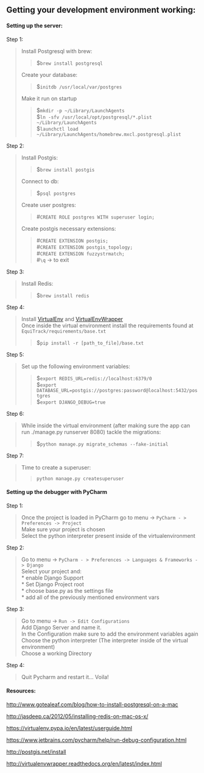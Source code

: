 <h2 id="getting-your-development-environment-working">Getting your development environment working:</h2>



<h4 id="setting-up-the-server">Setting up the server:</h4>

<p>Step 1: </p>

<blockquote>
  <p>Install Postgresql with brew:</p>
  
  <blockquote>
    <p>$<code>brew install postgresql</code></p>
  </blockquote>
  
  <p>Create your database:</p>
  
  <blockquote>
    <p>$<code>initdb /usr/local/var/postgres</code></p>
  </blockquote>
  
  <p>Make it run on startup</p>
  
  <blockquote>
    <p>$<code>mkdir -p ~/Library/LaunchAgents</code> <br>
    $<code>ln -sfv /usr/local/opt/postgresql/*.plist ~/Library/LaunchAgents</code> <br>
    $<code>launchctl load ~/Library/LaunchAgents/homebrew.mxcl.postgresql.plist</code></p>
  </blockquote>
</blockquote>

<p>Step 2:</p>

<blockquote>
  <p>Install Postgis:</p>
  
  <blockquote>
    <p>$<code>brew install postgis</code></p>
  </blockquote>
  
  <p>Connect to db:</p>
  
  <blockquote>
    <p>$<code>psql postgres</code></p>
  </blockquote>
  
  <p>Create user postgres:</p>
  
  <blockquote>
    <p>#<code>CREATE ROLE postgres WITH superuser login;</code></p>
  </blockquote>
  
  <p>Create postgis necessary extensions:</p>
  
  <blockquote>
    <p>#<code>CREATE EXTENSION postgis;</code> <br>
    #<code>CREATE EXTENSION postgis_topology;</code> <br>
    #<code>CREATE EXTENSION fuzzystrmatch;</code> <br>
    #<code>\q</code> -&gt; to exit</p>
  </blockquote>
</blockquote>

<p>Step 3:</p>

<blockquote>
  <p>Install Redis:</p>
  
  <blockquote>
    <p>$<code>brew install redis</code></p>
  </blockquote>
</blockquote>

<p>Step 4:</p>

<blockquote>
  <p>Install <a href="https://virtualenv.pypa.io/en/latest/">VirtualEnv</a> and <a href="http://virtualenvwrapper.readthedocs.org/en/latest/">VirtualEnvWrapper</a> <br>
  Once inside the virtual environment install the requirements found at <code>EquiTrack/requirements/base.txt</code></p>
  
  <blockquote>
    <p>$<code>pip install -r [path_to_file]/base.txt</code></p>
  </blockquote>
</blockquote>

<p>Step 5:</p>

<blockquote>
  <p>Set up the following environment variables:</p>
  
  <blockquote>
    <p>$<code>export REDIS_URL=redis://localhost:6379/0</code> <br>
    $<code>export DATABASE_URL=postgis://postgres:password@localhost:5432/postgres</code> <br>
    $<code>export DJANGO_DEBUG=true</code></p>
  </blockquote>
</blockquote>

<p>Step 6:</p>

<blockquote>
  <p>While inside the virtual environment (after making sure the app can run ./manage.py runserver 8080) tackle the migrations:</p>
  
  <blockquote>
    <p>$<code>python manage.py migrate_schemas --fake-initial</code></p>
  </blockquote>
</blockquote>

<p>Step 7:</p>

<blockquote>
  <p>Time to create a superuser:</p>
  
  <blockquote>
    <p><code>python manage.py createsuperuser</code></p>
  </blockquote>
</blockquote>

<h4 id="setting-up-the-debugger-with-pycharm">Setting up the debugger with PyCharm</h4>

<p>Step 1:</p>

<blockquote>
  <p>Once the project is loaded in PyCharm go to menu -&gt; <code>PyCharm - &gt; Preferences -&gt; Project</code> <br>
  Make sure your project is chosen <br>
  Select the python interpreter present inside of the virtualenvironment</p>
</blockquote>

<p>Step 2:</p>

<blockquote>
  <p>Go to menu -&gt; <code>PyCharm - &gt; Preferences -&gt; Languages &amp; Frameworks -&gt; Django</code> <br>
  Select your project and: <br>
   * enable Django Support <br>
    * Set Django Project root <br>
    * choose base.py as the settings file <br>
    * add all of the previously mentioned environment vars</p>
</blockquote>

<p>Step 3:</p>

<blockquote>
  <p>Go to menu -&gt; <code>Run -&gt; Edit Configurations</code> <br>
  Add Django Server and name it. <br>
  In the Configuration make sure to add the environment variables again <br>
  Choose the python interpreter (The interpreter inside of the virtual environment) <br>
  Choose a working Directory</p>
</blockquote>

<p>Step 4:</p>

<blockquote>
  <p>Quit Pycharm and restart it… Voila!</p>
</blockquote>

<h4 id="resources">Resources:</h4>

<p><a href="http://www.gotealeaf.com/blog/how-to-install-postgresql-on-a-mac">http://www.gotealeaf.com/blog/how-to-install-postgresql-on-a-mac</a></p>

<p><a href="http://jasdeep.ca/2012/05/installing-redis-on-mac-os-x/">http://jasdeep.ca/2012/05/installing-redis-on-mac-os-x/</a></p>

<p><a href="https://virtualenv.pypa.io/en/latest/userguide.html">https://virtualenv.pypa.io/en/latest/userguide.html</a></p>

<p><a href="https://www.jetbrains.com/pycharm/help/run-debug-configuration.html">https://www.jetbrains.com/pycharm/help/run-debug-configuration.html</a></p>

<p><a href="http://postgis.net/install">http://postgis.net/install</a></p>

<p><a href="http://virtualenvwrapper.readthedocs.org/en/latest/index.html">http://virtualenvwrapper.readthedocs.org/en/latest/index.html</a></p>
